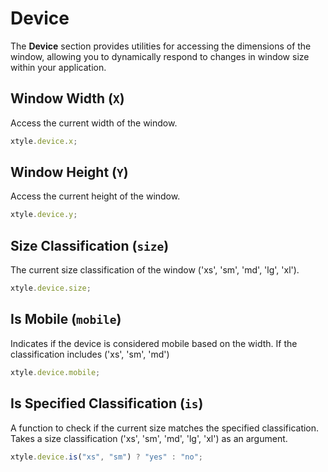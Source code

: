 # Device

The **Device** section provides utilities for accessing the dimensions of the window, allowing you to dynamically respond to changes in window size within your application.

## Window Width (**`X`**)

Access the current width of the window.

```js
xtyle.device.x;
```

## Window Height (**`Y`**)

Access the current height of the window.

```js
xtyle.device.y;
```

## Size Classification (**`size`**)

The current size classification of the window ('xs', 'sm', 'md', 'lg', 'xl').

```js
xtyle.device.size;
```

## Is Mobile (**`mobile`**)

Indicates if the device is considered mobile based on the width.
If the classification includes ('xs', 'sm', 'md')

```js
xtyle.device.mobile;
```

## Is Specified Classification (**`is`**)

A function to check if the current size matches the specified classification.
Takes a size classification ('xs', 'sm', 'md', 'lg', 'xl') as an argument.

```js
xtyle.device.is("xs", "sm") ? "yes" : "no";
```
